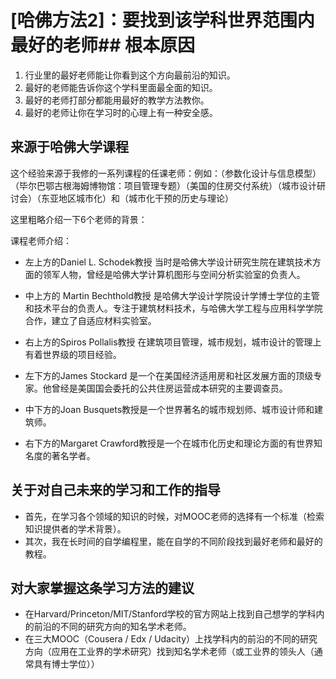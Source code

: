 # [哈佛方法2]：要找到该学科世界范围内最好的老师## 根本原因

1. 行业里的最好老师能让你看到这个方向最前沿的知识。
2. 最好的老师能告诉你这个学科里面最全面的知识。
3. 最好的老师打部分都能用最好的教学方法教你。
4. 最好的老师让你在学习时的心理上有一种安全感。

## 来源于哈佛大学课程

这个经验来源于我修的一系列课程的任课老师：例如：（参数化设计与信息模型）（毕尔巴鄂古根海姆博物馆：项目管理专题）（美国的住房交付系统）（城市设计研讨会）（东亚地区城市化）和（城市化干预的历史与理论）

这里粗略介绍一下6个老师的背景：

课程老师介绍：

- 左上方的Daniel L. Schodek教授
当时是哈佛大学设计研究生院在建筑技术方面的领军人物，曾经是哈佛大学计算机图形与空间分析实验室的负责人。

- 中上方的 Martin Bechthold教授
是哈佛大学设计学院设计学博士学位的主管和技术平台的负责人。专注于建筑材料技术，与哈佛大学工程与应用科学学院合作，建立了自适应材料实验室。

- 右上方的Spiros Pollalis教授
在建筑项目管理，城市规划，城市设计的管理上有着世界级的项目经验。

- 左下方的James Stockard
是一个在美国经济适用房和社区发展方面的顶级专家。他曾经是美国国会委托的公共住房运营成本研究的主要调查员。

- 中下方的Joan Busquets教授是一个世界著名的城市规划师、城市设计师和建筑师。

- 右下方的Margaret Crawford教授是一个在城市化历史和理论方面的有世界知名度的著名学者。

## 关于对自己未来的学习和工作的指导

- 首先，在学习各个领域的知识的时候，对MOOC老师的选择有一个标准（检索知识提供者的学术背景）。
- 其次，我在长时间的自学编程里，能在自学的不同阶段找到最好老师和最好的教程。

## 对大家掌握这条学习方法的建议

- 在Harvard/Princeton/MIT/Stanford学校的官方网站上找到自己想学的学科内的前沿的不同的研究方向的知名学术老师。
- 在三大MOOC（Cousera / Edx / Udacity）上找学科内的前沿的不同的研究方向（应用在工业界的学术研究）找到知名学术老师（或工业界的领头人（通常具有博士学位））
